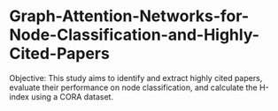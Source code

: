 # Graph-Attention-Networks-for-Node-Classification-and-Highly-Cited-Papers
Objective: This study aims to identify and extract highly cited papers, evaluate their performance on node classification, and calculate the H-index using a CORA dataset.
